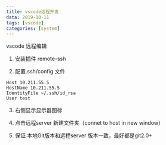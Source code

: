 ```yaml
---
title: vscode远程开发
data: 2019-10-11
tags: [vscode]
categories: [system]
---
```




vscode 远程编辑

1. 安装插件 remote-ssh

2. 配置.ssh/config 文件

```
Host 10.211.55.5     
HostName 10.211.55.5     
IdentityFile ~/.ssh/id_rsa     
User test 
```

3. 右侧显示显示器图标

4. 点击远程server 新建文件夹（connet to host in new window）

5. 保证 本地Git版本和远程server 版本一致，最好都是git2.0+